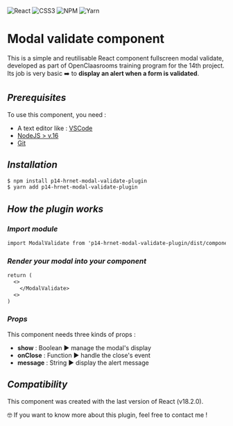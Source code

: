 ![React](https://img.shields.io/badge/react-%2320232a.svg?style=for-the-badge&logo=react&logoColor=%2361DAFB)
![CSS3](https://img.shields.io/badge/css3-%231572B6.svg?style=for-the-badge&logo=css3&logoColor=white)
![NPM](https://img.shields.io/badge/NPM-%23000000.svg?style=for-the-badge&logo=npm&logoColor=white)
![Yarn](https://img.shields.io/badge/yarn-%232C8EBB.svg?style=for-the-badge&logo=yarn&logoColor=white)

# **Modal validate component**

This is a simple and reutilisable React component fullscreen modal validate, developed as part of OpenClaasrooms training program for the 14th project. <br> Its job is very basic ➡️ to **display an alert when a form is validated**.

## **_Prerequisites_**

To use this component, you need : 
* A text editor like : [VSCode](https://code.visualstudio.com/)
* [NodeJS > v.16](https://img.shields.io/badge/node.js-6DA55F?style=for-the-badge&logo=node.js&logoColor=white)
* [Git](https://git-scm.com/)

## **_Installation_**

```diff
$ npm install p14-hrnet-modal-validate-plugin
$ yarn add p14-hrnet-modal-validate-plugin
```

## **_How the plugin works_**

### **_Import module_**

```diff
import ModalValidate from 'p14-hrnet-modal-validate-plugin/dist/component/ModalValidate'
```

### **_Render your modal into your component_**

```diff
return (  
  <>
    </ModalValidate>
  <>
)
```

### **_Props_**
This component needs three kinds of props :
* **show**  : Boolean ▶️ manage the modal's display
* **onClose** : Function ▶️ handle the close's event
* **message** : String ▶️ display the alert message

## **_Compatibility_**

This component was created with the last version of React (v18.2.0).

🤓 If you want to know more about this plugin, feel free to contact me !